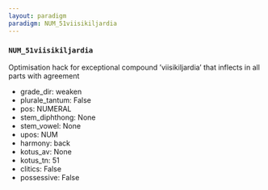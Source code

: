 ```yaml
---
layout: paradigm
paradigm: NUM_51viisikiljardia
---
```

### ` NUM_51viisikiljardia `

Optimisation hack for exceptional compound ’viisikiljardia’ that inflects in all parts with agreement
* grade_dir: weaken
* plurale_tantum: False
* pos: NUMERAL
* stem_diphthong: None
* stem_vowel: None
* upos: NUM
* harmony: back
* kotus_av: None
* kotus_tn: 51
* clitics: False
* possessive: False
